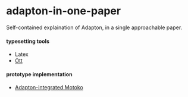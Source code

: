 # adapton-in-one-paper
Self-contained explaination of Adapton, in a single approachable paper.

#### typesetting tools
- Latex
- [Ott](https://github.com/ott-lang/ott)

#### prototype implementation
 - [Adapton-integrated Motoko](https://github.com/Adapton/fumola)
